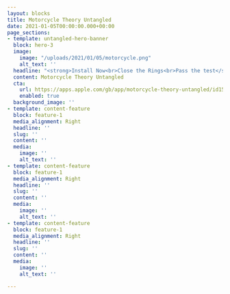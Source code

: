 ```yaml
---
layout: blocks
title: Motorcycle Theory Untangled
date: 2021-01-05T00:00:00.000+00:00
page_sections:
- template: untangled-hero-banner
  block: hero-3
  image:
    image: "/uploads/2021/01/05/motorcycle.png"
    alt_text: ''
  headline: "<strong>Install Now<br>Close the Rings<br>Pass the test</strong>"
  content: Motorcycle Theory Untangled
  cta:
    url: https://apps.apple.com/gb/app/motorcycle-theory-untangled/id1537956813
    enabled: true
  background_image: ''
- template: content-feature
  block: feature-1
  media_alignment: Right
  headline: ''
  slug: ''
  content: ''
  media:
    image: ''
    alt_text: ''
- template: content-feature
  block: feature-1
  media_alignment: Right
  headline: ''
  slug: ''
  content: ''
  media:
    image: ''
    alt_text: ''
- template: content-feature
  block: feature-1
  media_alignment: Right
  headline: ''
  slug: ''
  content: ''
  media:
    image: ''
    alt_text: ''

---
```


